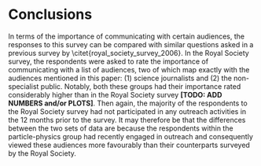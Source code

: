 # Conclusions

In terms of the importance of communicating with certain audiences, the responses to this survey can be compared with similar questions asked in a previous survey by \citet{royal_society_survey_2006}.
In the Royal Society survey, the respondents were asked to rate the importance of communicating with a list of audiences, two of which map exactly with the audiences mentioned in this paper: (1) science journalists and (2) the non-specialist public.
Notably, both these groups had their importance rated considerably higher than in the Royal Society survey **[TODO: ADD NUMBERS and/or PLOTS]**.
Then again, the majority of the respondents to the Royal Society survey had not participated in any outreach activities in the 12 months prior to the survey.
It may therefore be that the differences between the two sets of data are because the respondents within the particle-physics group had recently engaged in outreach and consequently viewed these audiences more favourably than their counterparts surveyed by the Royal Society.
